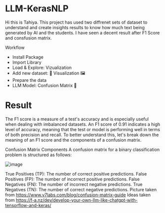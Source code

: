 # LLM-KerasNLP

Hi this is Tahiya. This project has used two diffrenet sets of dataset to understand and create insights results to know how much text being generated by AI and the students. I have seen a decent result after F1 Score and consfusion matrix.

Workflow
- Install Package
- Import Library
- Load & Explore: 
  Vizualization
- Add new dataset: :jigsaw:
  Visualization :framed_picture:
- Prepare the data
- LLM Model: 
  Confusion Matrix :goggles:

# Result 	

The F1 score is a measure of a test's accuracy and is especially useful when dealing with imbalanced datasets. An F1 score of 0.91 indicates a high level of accuracy, meaning that the test or model is performing well in terms of both precision and recall. To better understand this, let's break down the meaning of an F1 score and the components of a confusion matrix.



Confusion Matrix Components A confusion matrix for a binary classification problem is structured as follows:

![image](https://github.com/tahiyar7/LLM-KerasNLP/assets/105504069/2d5c6ead-abfe-48a0-90e2-39e5ca4eb295)

True Positives (TP): The number of correct positive predictions.
False Positives (FP): The number of incorrect positive predictions.
False Negatives (FN): The number of incorrect negative predictions.
True Negatives (TN): The number of correct negative predictions. Picture taken from https://www.v7labs.com/blog/confusion-matrix-guide Ideas taken from https://f-a.nz/dev/develop-your-own-llm-like-chatgpt-with-tensorflow-and-keras/
